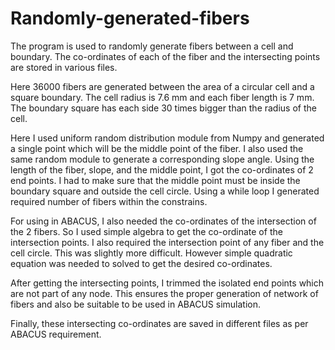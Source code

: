 # Randomly-generated-fibers
The program is used to randomly generate fibers between a cell and boundary. The co-ordinates of each of the fiber and the intersecting points are stored in various files. 

Here 36000 fibers are generated between the area of a circular cell and a square boundary. The cell radius is 7.6 mm and each fiber length is 7 mm. The boundary square has each side 30 times bigger than the radius of the cell. 

Here I used uniform random distribution module from Numpy and generated a single point which will be the middle point of the fiber. I also used the same random module to generate a corresponding slope angle. Using the length of the fiber, slope, and the middle point, I got the co-ordinates of  2 end points. I had to make sure that the middle point must be inside the boundary square and outside the cell circle. Using a while loop I generated required number of fibers within the constrains.

For using in ABACUS, I also needed the co-ordinates of the intersection of the 2 fibers. So I used simple algebra to get the co-ordinate of the intersection points. I also required the intersection point of any fiber and the cell circle. This was slightly more difficult. However simple quadratic equation was needed to solved to get the desired co-ordinates. 

After getting the intersecting points, I trimmed the isolated end points which are not part of any node. This ensures the proper generation of network of fibers and also be suitable to be used in ABACUS simulation. 

Finally, these intersecting co-ordinates are saved in different files as per ABACUS requirement. 
